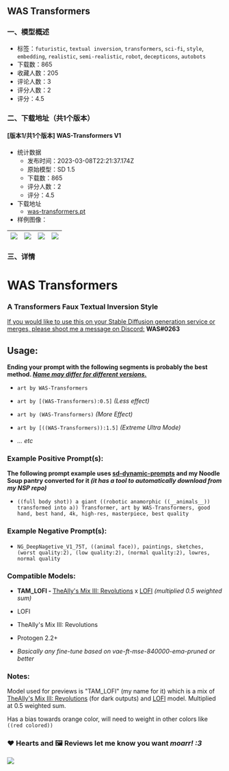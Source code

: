 ## WAS Transformers
### 一、模型概述

- 标签：`futuristic`, `textual inversion`, `transformers`, `sci-fi`, `style`, `embedding`, `realistic`, `semi-realistic`, `robot`, `decepticons`, `autobots`
- 下载数：865
- 收藏人数：205
- 评论人数：3
- 评分人数：2
- 评分：4.5

### 二、下载地址（共1个版本）

#### [版本1/共1个版本] WAS-Transformers V1

- 统计数据
  - 发布时间：2023-03-08T22:21:37.174Z
  - 原始模型：SD 1.5
  - 下载数：865
  - 评分人数：2
  - 评分：4.5
- 下载地址
  - [was-transformers.pt](https://civitai.com/api/download/models/20430)
- 样例图像：

| <img src="https://image.civitai.com/xG1nkqKTMzGDvpLrqFT7WA/fd173a2a-40b8-4908-7cdd-c77255e06f00/width=450/216529.jpeg" /> | <img src="https://image.civitai.com/xG1nkqKTMzGDvpLrqFT7WA/dc559042-0e01-4d94-2368-bdc80e949b00/width=450/216439.jpeg" /> | <img src="https://image.civitai.com/xG1nkqKTMzGDvpLrqFT7WA/3d17c8fa-e4fc-4609-8f45-ab7e37564d00/width=450/216507.jpeg" /> | <img src="https://image.civitai.com/xG1nkqKTMzGDvpLrqFT7WA/ddcb2614-0617-4f48-51b0-9367bbba3a00/width=450/216446.jpeg" /> |
| ---- | ---- | ---- | ---- |


### 三、详情
<h1>W<strong>AS </strong>Transformers</h1><h3>A Transformers Faux Textual Inversion Style</h3><p><u>If you would like to use this on your Stable Diffusion generation service or merges, please shoot me a message on Discord:</u> <strong>WAS#0263</strong></p><p></p><h2>Usage:</h2><p><strong>Ending your prompt with the following segments is probably the best method. <em><u>Name may differ for different versions.</u></em></strong></p><ul><li><p><code>art by WAS-Transformers</code></p></li><li><p><code>art by [(WAS-Transformers):0.5]</code> <em>(Less effect)</em></p></li><li><p><code>art by (WAS-Transformers)</code> <em>(More Effect)</em></p></li><li><p><code>art by [((WAS-Transformers)):1.5]</code> <em>(Extreme Ultra Mode)</em></p></li><li><p><em>... etc</em></p></li></ul><h3><strong>Example Positive Prompt(s):</strong></h3><p><strong>The following prompt example uses </strong><a target="_blank" rel="ugc" href="https://github.com/adieyal/sd-dynamic-prompts"><strong>sd-dynamic-prompts</strong></a><strong> and my Noodle Soup pantry converted for it <em>(it has a tool to automatically download from my NSP repo)</em></strong></p><ul><li><p><code>((full body shot)) a giant ((robotic anamorphic ((__animals__)) transformed into a)) Transformer, art by WAS-Transformers, good hand, best hand, 4k, high-res, masterpiece, best quality</code></p></li></ul><h3><strong>Example Negative Prompt(s):</strong></h3><ul><li><p><code>NG_DeepNagetive_V1_75T, ((animal face)), paintings, sketches, (worst quality:2), (low quality:2), (normal quality:2), lowres, normal quality</code></p></li></ul><h3>Compatible Models:</h3><ul><li><p><strong>TAM_LOFI - </strong><a target="_blank" rel="ugc" href="https://civitai.com/models/10752/the-allys-mix-iii-revolutions">TheAlly's Mix III: Revolutions</a> x <a target="_blank" rel="ugc" href="https://civitai.com/models/9052/lofi">LOFI</a> <em>(multiplied 0.5 weighted sum)</em></p></li><li><p>LOFI</p></li><li><p>TheAlly's Mix III: Revolutions</p></li><li><p>Protogen 2.2+</p></li><li><p><em>Basically any fine-tune based on vae-ft-mse-840000-ema-pruned or better</em></p></li></ul><p></p><h3>Notes:</h3><p>Model used for previews is "TAM_LOFI" (my name for it) which is a mix of <a target="_blank" rel="ugc" href="https://civitai.com/models/10752/the-allys-mix-iii-revolutions">TheAlly's Mix III: Revolutions</a> (for dark outputs) and <a target="_blank" rel="ugc" href="https://civitai.com/models/9052/lofi">LOFI</a> model. Multiplied at 0.5 weighted sum.</p><p></p><p>Has a bias towards orange color, will need to weight in other colors like <code>((red colored))</code></p><p></p><h3>❤ Hearts and 🖼️ Reviews let me know you want <em>moarr! :3</em></h3><img src="https://imagecache.civitai.com/xG1nkqKTMzGDvpLrqFT7WA/11cdfc85-2f77-429c-8ce7-4b0c047d2100/width=525" />